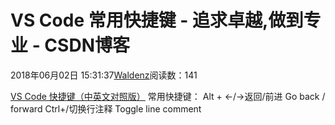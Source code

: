 
# VS Code 常用快捷键 - 追求卓越,做到专业 - CSDN博客


2018年06月02日 15:31:37[Waldenz](https://me.csdn.net/enter89)阅读数：141


[VS Code 快捷键（中英文对照版）](https://segmentfault.com/a/1190000007688656)
常用快捷键：
Alt + ←/→返回/前进 Go back / forward
Ctrl+/切换行注释 Toggle line comment



